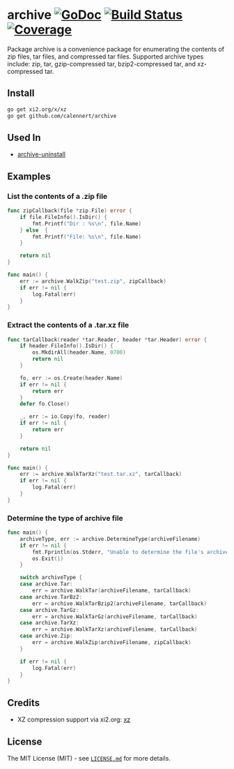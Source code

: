 # archive [![GoDoc](https://godoc.org/github.com/calennert/archive?status.svg)](https://godoc.org/github.com/calennert/archive) [![Build Status](https://travis-ci.org/calennert/archive.svg?branch=master)](https://travis-ci.org/calennert/archive) [![Coverage](http://gocover.io/_badge/github.com/calennert/archive)](http://gocover.io/github.com/calennert/archive)

Package archive is a convenience package for enumerating the contents of zip files, tar files, 
and compressed tar files. Supported archive types include: zip, tar, gzip-compressed tar,
bzip2-compressed tar, and xz-compressed tar.

## Install

```bash
go get xi2.org/x/xz
go get github.com/calennert/archive
```

## Used In

 * [archive-uninstall](https://github.com/calennert/tools)

## Examples

### List the contents of a .zip file

```go
func zipCallback(file *zip.File) error {
    if file.FileInfo().IsDir() {
        fmt.Printf("Dir : %s\n", file.Name)
    } else  {
        fmt.Printf("File: %s\n", file.Name)
    }

    return nil
}

func main() {
    err := archive.WalkZip("test.zip", zipCallback)
    if err != nil {
        log.Fatal(err)
    }
}

```

### Extract the contents of a .tar.xz file

```go
func tarCallback(reader *tar.Reader, header *tar.Header) error {
	if header.FileInfo().IsDir() {
		os.MkdirAll(header.Name, 0700)
		return nil
	}

	fo, err := os.Create(header.Name)
    if err != nil {
        return err
    }
    defer fo.Close()

    _, err := io.Copy(fo, reader)
    if err != nil {
        return err
    }

    return nil
}

func main() {
    err := archive.WalkTarXz("test.tar.xz", tarCallback)
    if err != nil {
        log.Fatal(err)
    }
}

```

### Determine the type of archive file

```go
func main() {
	archiveType, err := archive.DetermineType(archiveFilename)
	if err != nil {
		fmt.Fprintln(os.Stderr, "Unable to determine the file's archive type.")
		os.Exit(1)
	}

	switch archiveType {
	case archive.Tar:
		err = archive.WalkTar(archiveFilename, tarCallback)
	case archive.TarBz2:
		err = archive.WalkTarBzip2(archiveFilename, tarCallback)
	case archive.TarGz:
		err = archive.WalkTarGz(archiveFilename, tarCallback)
	case archive.TarXz:
		err = archive.WalkTarXz(archiveFilename, tarCallback)
	case archive.Zip:
		err = archive.WalkZip(archiveFilename, zipCallback)
	}

	if err != nil {
		log.Fatal(err)
	}
}

```

## Credits

 * XZ compression support via xi2.org: [xz](https://xi2.org/x/xz)

## License

The MIT License (MIT) - see [`LICENSE.md`](https://github.com/calennert/archive/blob/master/LICENSE.md) for more details.